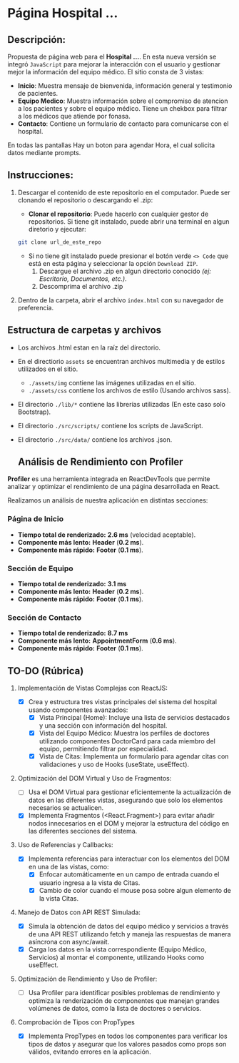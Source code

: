 # Página Hospital ...

## Descripción:

Propuesta de página web para el **Hospital ...**. En esta nueva versión se integró `JavaScript` para mejorar la interacción con el usuario y gestionar mejor la información del equipo médico. El sitio consta de 3 vistas:

- **Inicio**: Muestra mensaje de bienvenida, información general y testimonio de pacientes.
- **Equipo Medico**: Muestra información sobre el compromiso de atencion a los pacientes y sobre el equipo médico. Tiene un chekbox para filtrar a los médicos que atiende por fonasa.
- **Contacto**: Contiene un formulario de contacto para comunicarse con el hospital.

En todas las pantallas Hay un boton para agendar Hora, el cual solicita datos mediante prompts.

## Instrucciones:

1. Descargar el contenido de este repositorio en el computador. Puede ser clonando el repositorio o descargando el .zip:

   - **Clonar el repositorio**: Puede hacerlo con cualquier gestor de repositorios. Si tiene git instalado, puede abrir una terminal en algun diretorio y ejecutar:

   ```bash
   git clone url_de_este_repo
   ```

   - Si no tiene git instalado puede presionar el botón verde `<> Code` que está en esta página y seleccionar la opción `Download ZIP`.
     1. Descargue el archivo .zip en algun directorio conocido _(ej: Escritorio, Documentos, etc.)_.
     2. Descomprima el archivo .zip

2. Dentro de la carpeta, abrir el archivo `index.html` con su navegador de preferencia.

## Estructura de carpetas y archivos

- Los archivos .html estan en la raíz del directorio.
- En el directiorio `assets` se encuentran archivos multimedia y de estilos utilizados en el sitio.
  - `./assets/img` contiene las imágenes utilizadas en el sitio.
  - `./assets/css` contiene los archivos de estilo (Usando archivos sass).
- El directorio `./lib/*` contiene las librerías utilizadas (En este caso solo Bootstrap).
- El directorio `./src/scripts/` contiene los scripts de JavaScript.
- El directorio `./src/data/` contiene los archivos .json.

  ## Análisis de Rendimiento con Profiler  

**Profiler** es una herramienta integrada en ReactDevTools que permite analizar y optimizar el rendimiento de una página desarrollada en React.  

Realizamos un análisis de nuestra aplicación en distintas secciones:  

### Página de Inicio  
- **Tiempo total de renderizado:** **2.6 ms** (velocidad aceptable).  
- **Componente más lento:** **Header** (**0.2 ms**).  
- **Componente más rápido:** **Footer** (**0.1 ms**).  

### Sección de Equipo  
- **Tiempo total de renderizado:** **3.1 ms** 
- **Componente más lento:** **Header** (**0.2 ms**).  
- **Componente más rápido:** **Footer** (**0.1 ms**).  

### Sección de Contacto  
- **Tiempo total de renderizado:** **8.7 ms** 
- **Componente más lento:** **AppointmentForm** (**0.6 ms**).  
- **Componente más rápido:** **Footer** (**0.1 ms**).  


## TO-DO (Rúbrica)

1. Implementación de Vistas Complejas con ReactJS:

   - [x] Crea y estructura tres vistas principales del sistema del hospital usando componentes avanzados:
     - [x] Vista Principal (Home): Incluye una lista de servicios destacados y una sección con información del hospital.
     - [x] Vista del Equipo Médico: Muestra los perfiles de doctores utilizando componentes DoctorCard para cada miembro del equipo, permitiendo filtrar por especialidad.
     - [x] Vista de Citas: Implementa un formulario para agendar citas con validaciones y uso de Hooks (useState, useEffect).

2. Optimización del DOM Virtual y Uso de Fragmentos:

   - [ ] Usa el DOM Virtual para gestionar eficientemente la actualización de datos en las diferentes vistas, asegurando que solo los elementos necesarios se actualicen.
   - [x] Implementa Fragmentos (<React.Fragment>) para evitar añadir nodos innecesarios en el DOM y mejorar la estructura del código en las diferentes secciones del sistema.

3. Uso de Referencias y Callbacks:

   - [x] Implementa referencias para interactuar con los elementos del DOM en una de las vistas, como:
     - [x] Enfocar automáticamente en un campo de entrada cuando el usuario ingresa a la vista de Citas.
     - [x] Cambio de color cuando el mouse posa sobre algun elemento de la vista Citas.

4. Manejo de Datos con API REST Simulada:

   - [x] Simula la obtención de datos del equipo médico y servicios a través de una API REST utilizando fetch y maneja las respuestas de manera asíncrona con async/await.
   - [x] Carga los datos en la vista correspondiente (Equipo Médico, Servicios) al montar el componente, utilizando Hooks como useEffect.

5. Optimización de Rendimiento y Uso de Profiler:

   - [ ] Usa Profiler para identificar posibles problemas de rendimiento y optimiza la renderización de componentes que manejan grandes volúmenes de datos, como la lista de doctores o servicios.

6. Comprobación de Tipos con PropTypes

   - [x] Implementa PropTypes en todos los componentes para verificar los tipos de datos y asegurar que los valores pasados como props son válidos, evitando errores en la aplicación.
